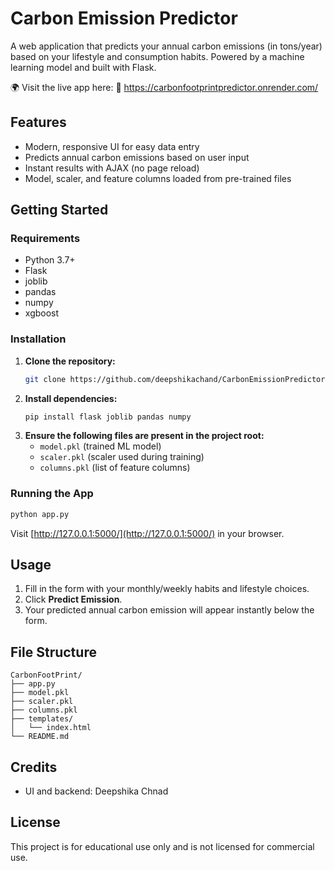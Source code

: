 # Carbon Emission Predictor

A web application that predicts your annual carbon emissions (in tons/year) based on your lifestyle and consumption habits. Powered by a machine learning model and built with Flask.

🌍 Visit the live app here:
🔗 https://carbonfootprintpredictor.onrender.com/

## Features
- Modern, responsive UI for easy data entry
- Predicts annual carbon emissions based on user input
- Instant results with AJAX (no page reload)
- Model, scaler, and feature columns loaded from pre-trained files

## Getting Started

### Requirements
- Python 3.7+
- Flask
- joblib
- pandas
- numpy
- xgboost

### Installation
1. **Clone the repository:**
   ```bash
   git clone https://github.com/deepshikachand/CarbonEmissionPredictor

   ```
2. **Install dependencies:**
   ```bash
   pip install flask joblib pandas numpy
   ```
3. **Ensure the following files are present in the project root:**
   - `model.pkl` (trained ML model)
   - `scaler.pkl` (scaler used during training)
   - `columns.pkl` (list of feature columns)

### Running the App
```bash
python app.py
```
Visit [http://127.0.0.1:5000/](http://127.0.0.1:5000/) in your browser.

## Usage
1. Fill in the form with your monthly/weekly habits and lifestyle choices.
2. Click **Predict Emission**.
3. Your predicted annual carbon emission will appear instantly below the form.

## File Structure
```
CarbonFootPrint/
├── app.py
├── model.pkl
├── scaler.pkl
├── columns.pkl
├── templates/
│   └── index.html
└── README.md
```

## Credits
- UI and backend: Deepshika Chnad

## License
This project is for educational use only and is not licensed for commercial use.
